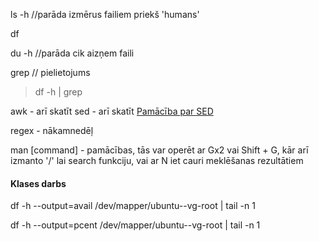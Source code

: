 ls -h //parāda izmērus failiem priekš 'humans'

df

du -h //parāda cik aizņem faili

grep // pielietojums 
>df -h | grep  

awk - arī skatīt
sed - arī skatīt  [Pamācība par SED](https://www.tutorialspoint.com/sed/sed_basic_commands.htm)

regex - nākamnedēļ

man [command] - pamācības, tās var operēt ar Gx2 vai Shift + G, kār arī izmanto '/' lai search funkciju, vai ar N iet cauri meklēšanas rezultātiem


#### Klases darbs

df -h --output=avail /dev/mapper/ubuntu--vg-root | tail -n 1

df -h --output=pcent /dev/mapper/ubuntu--vg-root | tail -n 1

